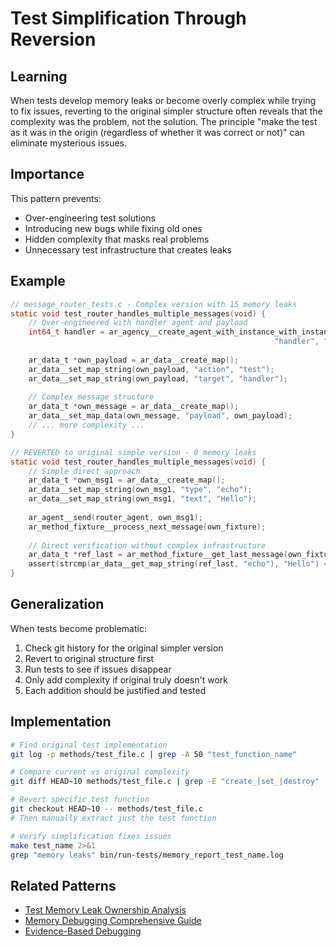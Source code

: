 # Test Simplification Through Reversion

## Learning

When tests develop memory leaks or become overly complex while trying to fix issues, reverting to the original simpler structure often reveals that the complexity was the problem, not the solution. The principle "make the test as it was in the origin (regardless of whether it was correct or not)" can eliminate mysterious issues.

## Importance

This pattern prevents:
- Over-engineering test solutions
- Introducing new bugs while fixing old ones
- Hidden complexity that masks real problems
- Unnecessary test infrastructure that creates leaks

## Example

```c
// message_router_tests.c - Complex version with 15 memory leaks
static void test_router_handles_multiple_messages(void) {
    // Over-engineered with handler agent and payload
    int64_t handler = ar_agency__create_agent_with_instance_with_instance(mut_agency, 
                                                           "handler", "1.0.0", NULL);
    
    ar_data_t *own_payload = ar_data__create_map();
    ar_data__set_map_string(own_payload, "action", "test");
    ar_data__set_map_string(own_payload, "target", "handler");
    
    // Complex message structure
    ar_data_t *own_message = ar_data__create_map();
    ar_data__set_map_data(own_message, "payload", own_payload);
    // ... more complexity ...
}

// REVERTED to original simple version - 0 memory leaks
static void test_router_handles_multiple_messages(void) {
    // Simple direct approach
    ar_data_t *own_msg1 = ar_data__create_map();
    ar_data__set_map_string(own_msg1, "type", "echo");
    ar_data__set_map_string(own_msg1, "text", "Hello");
    
    ar_agent__send(router_agent, own_msg1);
    ar_method_fixture__process_next_message(own_fixture);
    
    // Direct verification without complex infrastructure
    ar_data_t *ref_last = ar_method_fixture__get_last_message(own_fixture);
    assert(strcmp(ar_data__get_map_string(ref_last, "echo"), "Hello") == 0);
}
```

## Generalization

When tests become problematic:
1. Check git history for the original simpler version
2. Revert to original structure first
3. Run tests to see if issues disappear
4. Only add complexity if original truly doesn't work
5. Each addition should be justified and tested

## Implementation

```bash
# Find original test implementation
git log -p methods/test_file.c | grep -A 50 "test_function_name"

# Compare current vs original complexity
git diff HEAD~10 methods/test_file.c | grep -E "create_|set_|destroy" | wc -l

# Revert specific test function
git checkout HEAD~10 -- methods/test_file.c
# Then manually extract just the test function

# Verify simplification fixes issues
make test_name 2>&1
grep "memory leaks" bin/run-tests/memory_report_test_name.log
```

## Related Patterns
- [Test Memory Leak Ownership Analysis](test-memory-leak-ownership-analysis.md)
- [Memory Debugging Comprehensive Guide](memory-debugging-comprehensive-guide.md)
- [Evidence-Based Debugging](evidence-based-debugging.md)